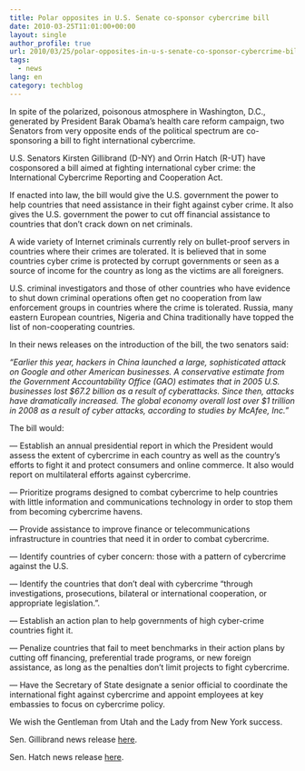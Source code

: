 ```yaml
---
title: Polar opposites in U.S. Senate co-sponsor cybercrime bill
date: 2010-03-25T11:01:00+00:00
layout: single
author_profile: true
url: 2010/03/25/polar-opposites-in-u-s-senate-co-sponsor-cybercrime-bill/
tags:
  - news
lang: en
category: techblog
---
```

In spite of the polarized, poisonous atmosphere in Washington, D.C., generated by President Barak Obama’s health care reform campaign, two Senators from very opposite ends of the political spectrum are co-sponsoring a bill to fight international cybercrime.

U.S. Senators Kirsten Gillibrand (D-NY) and Orrin Hatch (R-UT) have cosponsored a bill aimed at fighting international cyber crime: the International Cybercrime Reporting and Cooperation Act.

If enacted into law, the bill would give the U.S. government the power to help countries that need assistance in their fight against cyber crime. It also gives the U.S. government the power to cut off financial assistance to countries that don’t crack down on net criminals.

A wide variety of Internet criminals currently rely on bullet-proof servers in countries where their crimes are tolerated. It is believed that in some countries cyber crime is protected by corrupt governments or seen as a source of income for the country as long as the victims are all foreigners.

U.S. criminal investigators and those of other countries who have evidence to shut down criminal operations often get no cooperation from law enforcement groups in countries where the crime is tolerated. Russia, many eastern European countries, Nigeria and China traditionally have topped the list of non-cooperating countries.

In their news releases on the introduction of the bill, the two senators said:

_“Earlier this year, hackers in China launched a large, sophisticated attack on Google and other American businesses. A conservative estimate from the Government Accountability Office (GAO) estimates that in 2005 U.S. businesses lost $67.2 billion as a result of cyberattacks. Since then, attacks have dramatically increased. The global economy overall lost over $1 trillion in 2008 as a result of cyber attacks, according to studies by McAfee, Inc.”_

The bill would:

— Establish an annual presidential report in which the President would assess the extent of cybercrime in each country as well as the country’s efforts to fight it and protect consumers and online commerce. It also would report on multilateral efforts against cybercrime.

— Prioritize programs designed to combat cybercrime to help countries with little information and communications technology in order to stop them from becoming cybercrime havens.

— Provide assistance to improve finance or telecommunications infrastructure in countries that need it in order to combat cybercrime.

— Identify countries of cyber concern: those with a pattern of cybercrime against the U.S.

— Identify the countries that don’t deal with cybercrime “through investigations, prosecutions, bilateral or international cooperation, or appropriate legislation.”.

— Establish an action plan to help governments of high cyber-crime countries fight it.

— Penalize countries that fail to meet benchmarks in their action plans by cutting off financing, preferential trade programs, or new foreign assistance, as long as the penalties don’t limit projects to fight cybercrime.

— Have the Secretary of State designate a senior official to coordinate the international fight against cybercrime and appoint employees at key embassies to focus on cybercrime policy.

We wish the Gentleman from Utah and the Lady from New York success.

Sen. Gillibrand news release [here](http://gillibrand.senate.gov/newsroom/press/release/?id=91bf0d70-0d13-41fa-b663-733e79c2813f).

Sen. Hatch news release [here](http://hatch.senate.gov/public/index.cfm?FuseAction=PressReleases.View&PressRelease_id=8bcbfb97-1b78-be3e-e0e3-58aed09a749a).